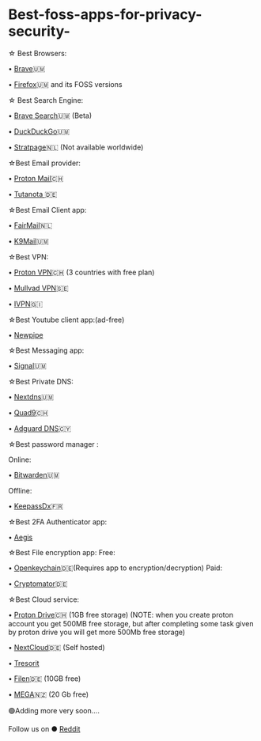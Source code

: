 # Best-foss-apps-for-privacy-security-
☆ Best Browsers:

• <a href="https://play.google.com/store/apps/details?id=com.brave.browser">Brave</a>🇺🇲
                  
• <a href="https://www.mozilla.org/en-GB/firefox/new/">Firefox</a>🇺🇲 and its FOSS versions

☆ Best Search Engine:

• <a href="https://search.brave.com/">Brave Search</a>🇺🇲 (Beta)


• <a href="https://duckduckgo.com/">DuckDuckGo</a>🇺🇲


• <a href="https://www.startpage.com/">Stratpage</a>🇳🇱 (Not available worldwide)




☆Best Email provider:

• <a href="https://account.proton.me/signup">Proton Mail</a>🇨🇭

• <a href="https://tutanota.com/">Tutanota </a>🇩🇪  



☆Best Email Client app:

• <a href="https://email.faircode.eu/">FairMail</a>🇳🇱

• <a href="https://k9mail.app/">K9Mail</a>🇺🇲



☆Best VPN:

• <a href="https://protonvpn.com/">Proton VPN</a>🇨🇭 (3 countries with free plan)

• <a href="https://mullvad.net/en/">Mullvad VPN</a>🇸🇪

• <a href="https://www.ivpn.net/">IVPN</a>🇬🇮



☆Best Youtube client app:(ad-free)

• <a href="https://newpipe.net/">Newpipe</a>



☆Best Messaging app:

• <a href="https://signal.org/en/">Signal</a>🇺🇲



☆Best Private DNS:

• <a href="https://nextdns.io/">Nextdns</a>🇺🇲

• <a href="https://www.quad9.net/">Quad9</a>🇨🇭

• <a href="https://adguard-dns.io/en/welcome.html">Adguard DNS</a>🇨🇾  


☆Best password manager :

Online:

• <a href="https://bitwarden.com/">Bitwarden</a>🇺🇲

Offline:

• <a href="https://www.keepassdx.com/">KeepassDx</a>🇫🇷


☆Best 2FA Authenticator app:

• <a href="https://getaegis.app/">Aegis</a>


☆Best File encryption app:
Free:

• <a href="https://www.openkeychain.org/">Openkeychain</a>🇩🇪(Requires app to encryption/decryption)
Paid:

• <a href="https://cryptomator.org/">Cryptomator</a>🇩🇪




☆Best Cloud service:

• <a href="https://proton.me/drive">Proton Drive</a>🇨🇭 (1GB free storage)
(NOTE: when you create proton account you get 500MB free storage, but after completing some task given by proton drive you will get more 500Mb free storage)

• <a href="https://nextcloud.com/">NextCloud</a>🇩🇪 (Self hosted)

• <a href="https://tresorit.com/">Tresorit</a>

• <a href="https://filen.io/">Filen</a>🇩🇪 (10GB free)

• <a href="https://mega.io/">MEGA</a>🇳🇿 (20 Gb free)



🟢Adding more very soon....

Follow us on 
● <a href="https://www.reddit.com/r/OpenSourceApps4you">Reddit</a>
